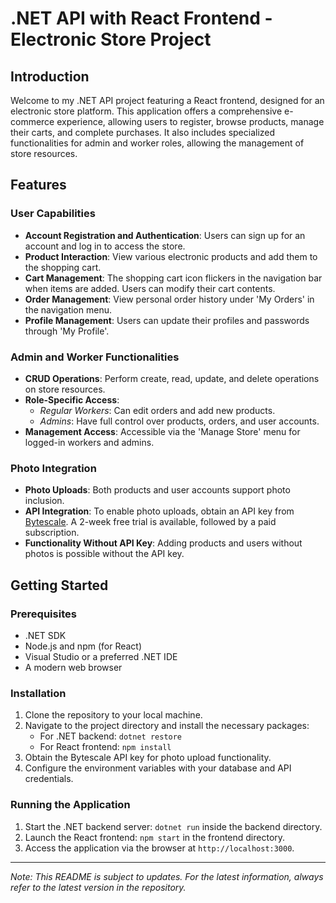 # .NET API with React Frontend - Electronic Store Project

## Introduction

Welcome to my .NET API project featuring a React frontend, designed for an electronic store platform. This application offers a comprehensive e-commerce experience, allowing users to register, browse products, manage their carts, and complete purchases. It also includes specialized functionalities for admin and worker roles, allowing the management of store resources.

## Features

### User Capabilities
- **Account Registration and Authentication**: Users can sign up for an account and log in to access the store.
- **Product Interaction**: View various electronic products and add them to the shopping cart.
- **Cart Management**: The shopping cart icon flickers in the navigation bar when items are added. Users can modify their cart contents.
- **Order Management**: View personal order history under 'My Orders' in the navigation menu.
- **Profile Management**: Users can update their profiles and passwords through 'My Profile'.

### Admin and Worker Functionalities
- **CRUD Operations**: Perform create, read, update, and delete operations on store resources.
- **Role-Specific Access**:
  - *Regular Workers*: Can edit orders and add new products.
  - *Admins*: Have full control over products, orders, and user accounts.
- **Management Access**: Accessible via the 'Manage Store' menu for logged-in workers and admins.

### Photo Integration
- **Photo Uploads**: Both products and user accounts support photo inclusion.
- **API Integration**: To enable photo uploads, obtain an API key from [Bytescale](https://www.bytescale.com). A 2-week free trial is available, followed by a paid subscription.
- **Functionality Without API Key**: Adding products and users without photos is possible without the API key.

## Getting Started

### Prerequisites
- .NET SDK
- Node.js and npm (for React)
- Visual Studio or a preferred .NET IDE
- A modern web browser

### Installation
1. Clone the repository to your local machine.
2. Navigate to the project directory and install the necessary packages:
   - For .NET backend: `dotnet restore`
   - For React frontend: `npm install`
3. Obtain the Bytescale API key for photo upload functionality.
4. Configure the environment variables with your database and API credentials.

### Running the Application
1. Start the .NET backend server: `dotnet run` inside the backend directory.
2. Launch the React frontend: `npm start` in the frontend directory.
3. Access the application via the browser at `http://localhost:3000`.

---

*Note: This README is subject to updates. For the latest information, always refer to the latest version in the repository.*
